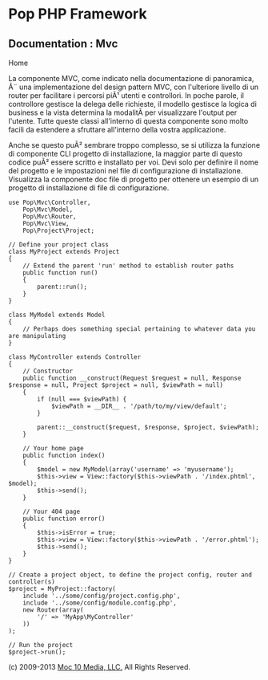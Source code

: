 Pop PHP Framework
=================

Documentation : Mvc
-------------------

Home

La componente MVC, come indicato nella documentazione di panoramica, Ã¨
una implementazione del design pattern MVC, con l'ulteriore livello di
un router per facilitare i percorsi piÃ¹ utenti e controllori. In poche
parole, il controllore gestisce la delega delle richieste, il modello
gestisce la logica di business e la vista determina la modalitÃ per
visualizzare l'output per l'utente. Tutte queste classi all'interno di
questa componente sono molto facili da estendere a sfruttare all'interno
della vostra applicazione.

Anche se questo puÃ² sembrare troppo complesso, se si utilizza la
funzione di componente CLI progetto di installazione, la maggior parte
di questo codice puÃ² essere scritto e installato per voi. Devi solo per
definire il nome del progetto e le impostazioni nel file di
configurazione di installazione. Visualizza la componente doc file di
progetto per ottenere un esempio di un progetto di installazione di file
di configurazione.

    use Pop\Mvc\Controller,
        Pop\Mvc\Model,
        Pop\Mvc\Router,
        Pop\Mvc\View,
        Pop\Project\Project;

    // Define your project class
    class MyProject extends Project
    {
        // Extend the parent 'run' method to establish router paths
        public function run()
        {
            parent::run();
        }
    }

    class MyModel extends Model
    {
        // Perhaps does something special pertaining to whatever data you are manipulating
    }

    class MyController extends Controller
    {
        // Constructor
        public function __construct(Request $request = null, Response $response = null, Project $project = null, $viewPath = null)
        {
            if (null === $viewPath) {
                $viewPath = __DIR__ . '/path/to/my/view/default';
            }

            parent::__construct($request, $response, $project, $viewPath);
        }

        // Your home page
        public function index()
        {
            $model = new MyModel(array('username' => 'myusername');
            $this->view = View::factory($this->viewPath . '/index.phtml', $model);
            $this->send();
        }

        // Your 404 page
        public function error()
        {
            $this->isError = true;
            $this->view = View::factory($this->viewPath . '/error.phtml');
            $this->send();
        }
    }

    // Create a project object, to define the project config, router and controller(s)
    $project = MyProject::factory(
        include '../some/config/project.config.php',
        include '../some/config/module.config.php',
        new Router(array(
            '/' => 'MyApp\MyController'
        ))
    );

    // Run the project
    $project->run();

\(c) 2009-2013 [Moc 10 Media, LLC.](http://www.moc10media.com) All
Rights Reserved.
